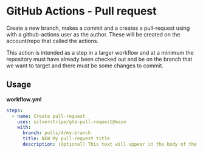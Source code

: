 # GitHub Actions - Pull request

Create a new branch, makes a commit and a creates a pull-request using with a github-actions user as the author. These will be created on the account/repo that called the actions.

This action is intended as a step in a larger workflow and at a minimum the repository must have already been checked out and be on the branch that we want to target and there must be some changes to commit.

## Usage

**workflow.yml**
```yml
steps:
  - name: Create pull-request
    uses: silverstripe/gha-pull-request@main
    with:
      branch: pulls/4/my-branch
      title: NEW My pull-request title
      description: (Optional) This text will appear in the body of the GitHub pull-request
```

